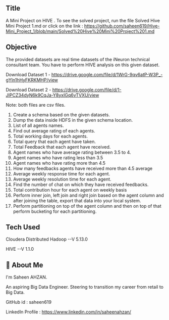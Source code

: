 
## Title

A Mini Project on HIVE . To see the solved project, run the file Solved Hive Mini Project 1.md or click on the link : 
https://github.com/saheen619/Hive-Mini_Project_1/blob/main/Solved%20Hive%20Mini%20Project%201.md

## Objective

The provided datasets are real time datasets of the iNeuron technical consultant team. You have to perform HIVE analysis on this given dataset.

Download Dataset 1 - https://drive.google.com/file/d/1WrG-9qv6atP-W3P_-gYln1hHyFKRKMHP/view

Download Dataset 2 - https://drive.google.com/file/d/1-JIPCZ34dyN6k9CqJa-Y8yxIGq6vTVXU/view

Note: both files are csv files. 

1. Create a schema based on the given datasets.
2. Dump the data inside HDFS in the given schema location.
3. List of all agents names. 
4. Find out average rating of each agents.
5. Total working days for each agents.
6. Total query that each agent have taken. 
7. Total Feedback that each agent have received. 
8. Agent names who have average rating between 3.5 to 4. 
9. Agent names who have rating less than 3.5 
10. Agent names who have rating more than 4.5 
11. How many feedbacks agents have received more than 4.5 average
12. Average weekly response time for each agent. 
13. Average weekly resolution time for each agent. 
14. Find the number of chat on which they have received feedbacks. 
15. Total contribution hour for each agent on weekly basis 
16. Perform inner join, left join and right join based on the agent column and after joining the table, export that data into your local system.
17. Perform partitioning on top of the agent column and then on top of that perform bucketing for each partitioning.

## Tech Used

Cloudera Distributed Hadoop --V 5.13.0

HIVE --V 1.1.0

## 🚀 About Me
I'm Saheen AHZAN. 

An aspiring Big Data Engineer. Steering to transition my career from retail to Big Data.

GitHub id : saheen619

LinkedIn Profile : https://www.linkedin.com/in/saheenahzan/
